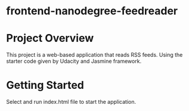 # frontend-nanodegree-feedreader
# Project Overview

 This project is a web-based application that reads RSS feeds. Using the starter code given by Udacity and Jasmine framework.
 
# Getting Started
Select and run index.html file to start the application.
